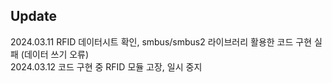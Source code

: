 ## Update
2024.03.11 RFID 데이터시트 확인, smbus/smbus2 라이브러리 활용한 코드 구현 실패 (데이터 쓰기 오류)<br>
2024.03.12 코드 구현 중 RFID 모듈 고장, 일시 중지<br>

